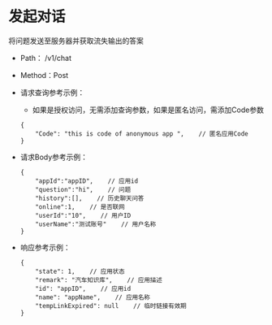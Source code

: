 # 发起对话

将问题发送至服务器并获取流失输出的答案

- Path： /v1/chat
- Method：Post

- 请求查询参考示例：

    - 如果是授权访问，无需添加查询参数，如果是匿名访问，需添加Code参数

    ```
    {
        "Code": "this is code of anonymous app ",    // 匿名应用Code  
    }
    ```
- 请求Body参考示例：

    ```
    {
        "appId":"appID",    // 应用id 
        "question":"hi",    // 问题
        "history":[],    // 历史聊天问答
        "online":1,    // 是否联网
        "userId":"10",    // 用户ID
        "userName":"测试账号"    // 用户名称
    }
    ```
- 响应参考示例：

    ```
    {
        "state": 1,    // 应用状态
        "remark": "汽车知识库",    // 应用描述
        "id": "appID",    // 应用id 
        "name": "appName",    // 应用名称
        "tempLinkExpired": null    // 临时链接有效期
    }   
    ```